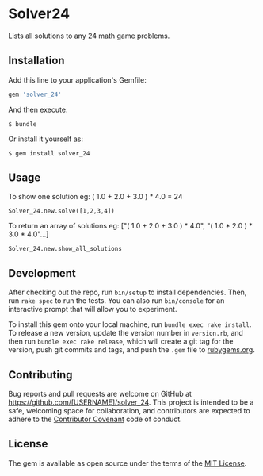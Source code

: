 # Solver24
Lists all solutions to any 24 math game problems.

## Installation

Add this line to your application's Gemfile:

```ruby
gem 'solver_24'
```

And then execute:

    $ bundle

Or install it yourself as:

    $ gem install solver_24

## Usage

To show one solution eg: ( 1.0 + 2.0 + 3.0 ) * 4.0 = 24

`Solver_24.new.solve([1,2,3,4])`

To return an array of solutions eg: ["( 1.0 + 2.0 + 3.0 ) * 4.0", "( 1.0 * 2.0 ) * 3.0 * 4.0"...]

`Solver_24.new.show_all_solutions`

## Development

After checking out the repo, run `bin/setup` to install dependencies. Then, run `rake spec` to run the tests. You can also run `bin/console` for an interactive prompt that will allow you to experiment.

To install this gem onto your local machine, run `bundle exec rake install`. To release a new version, update the version number in `version.rb`, and then run `bundle exec rake release`, which will create a git tag for the version, push git commits and tags, and push the `.gem` file to [rubygems.org](https://rubygems.org).

## Contributing

Bug reports and pull requests are welcome on GitHub at https://github.com/[USERNAME]/solver_24. This project is intended to be a safe, welcoming space for collaboration, and contributors are expected to adhere to the [Contributor Covenant](http://contributor-covenant.org) code of conduct.


## License

The gem is available as open source under the terms of the [MIT License](http://opensource.org/licenses/MIT).

